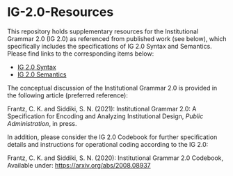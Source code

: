 # IG-2.0-Resources

This repository holds supplementary resources for the Institutional Grammar 2.0 (IG 2.0) as referenced from published work (see below), which specifically includes the specifications of IG 2.0 Syntax and Semantics. Please find links to the corresponding items below:

* [IG 2.0 Syntax](../blob/master/Syntax/IG-2.0-Syntax.png)
* [IG 2.0 Semantics](../blob/master/Semantics/IG-2.0-Semantics.png)

The conceptual discussion of the Institutional Grammar 2.0 is provided in the following article (preferred reference):

Frantz, C. K. and Siddiki, S. N. (2021): Institutional Grammar 2.0: A Specification for Encoding and Analyzing Institutional Design, *Public Administration*, in press.

In addition, please consider the IG 2.0 Codebook for further specification details and instructions for operational coding according to the IG 2.0:

Frantz, C. K. and Siddiki, S. N. (2020): Institutional Grammar 2.0 Codebook, Available under: https://arxiv.org/abs/2008.08937